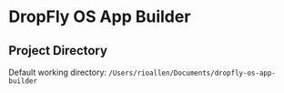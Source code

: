 # DropFly OS App Builder

## Project Directory
Default working directory: `/Users/rioallen/Documents/dropfly-os-app-builder`